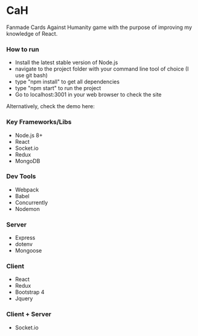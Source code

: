 # CaH

Fanmade Cards Against Humanity game with the purpose of improving my knowledge of React.

### How to run
* Install the latest stable version of Node.js
* navigate to the project folder with your command line tool of choice (I use git bash)
* type "npm install" to get all dependencies
* type "npm start" to run the project
* Go to localhost:3001 in your web browser to check the site

Alternatively, check the demo here: <ADD PUBLIC LINK HERE>

### Key Frameworks/Libs
* Node.js 8+
* React
* Socket.io
* Redux
* MongoDB

### Dev Tools
* Webpack
* Babel
* Concurrently
* Nodemon

### Server
* Express
* dotenv
* Mongoose

### Client
* React
* Redux
* Bootstrap 4
* Jquery

### Client + Server
* Socket.io